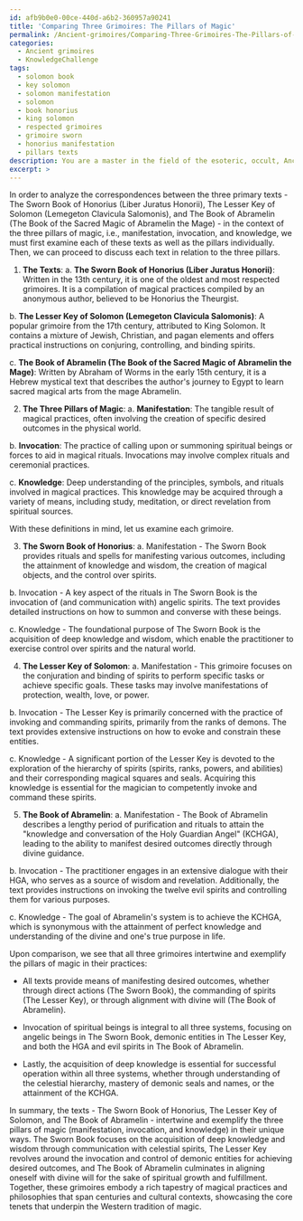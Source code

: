 ```yaml
---
id: afb9b0e0-00ce-440d-a6b2-360957a90241
title: 'Comparing Three Grimoires: The Pillars of Magic'
permalink: /Ancient-grimoires/Comparing-Three-Grimoires-The-Pillars-of-Magic/
categories:
  - Ancient grimoires
  - KnowledgeChallenge
tags:
  - solomon book
  - key solomon
  - solomon manifestation
  - solomon
  - book honorius
  - king solomon
  - respected grimoires
  - grimoire sworn
  - honorius manifestation
  - pillars texts
description: You are a master in the field of the esoteric, occult, Ancient grimoires and Education. You are a writer of tests, challenges, books and deep knowledge on Ancient grimoires for initiates and students to gain deep insights and understanding from. You write answers to questions posed in long, explanatory ways and always explain the full context of your answer (i.e., related concepts, formulas, examples, or history), as well as the step-by-step thinking process you take to answer the challenges. Be rigorous and thorough, and summarize the key themes, ideas, and conclusions at the end.
excerpt: >
---
```

  In order to analyze the correspondences between the three primary texts - The Sworn Book of Honorius (Liber Juratus Honorii), The Lesser Key of Solomon (Lemegeton Clavicula Salomonis), and The Book of Abramelin (The Book of the Sacred Magic of Abramelin the Mage) - in the context of the three pillars of magic, i.e., manifestation, invocation, and knowledge, we must first examine each of these texts as well as the pillars individually. Then, we can proceed to discuss each text in relation to the three pillars.
  
  1. **The Texts**:
  a. **The Sworn Book of Honorius (Liber Juratus Honorii)**: Written in the 13th century, it is one of the oldest and most respected grimoires. It is a compilation of magical practices compiled by an anonymous author, believed to be Honorius the Theurgist.
  
  b. **The Lesser Key of Solomon (Lemegeton Clavicula Salomonis)**: A popular grimoire from the 17th century, attributed to King Solomon. It contains a mixture of Jewish, Christian, and pagan elements and offers practical instructions on conjuring, controlling, and binding spirits.
  
  c. **The Book of Abramelin (The Book of the Sacred Magic of Abramelin the Mage)**: Written by Abraham of Worms in the early 15th century, it is a Hebrew mystical text that describes the author's journey to Egypt to learn sacred magical arts from the mage Abramelin.
  
  2. **The Three Pillars of Magic**:
  a. **Manifestation**: The tangible result of magical practices, often involving the creation of specific desired outcomes in the physical world.
  
  b. **Invocation**: The practice of calling upon or summoning spiritual beings or forces to aid in magical rituals. Invocations may involve complex rituals and ceremonial practices.
  
  c. **Knowledge**: Deep understanding of the principles, symbols, and rituals involved in magical practices. This knowledge may be acquired through a variety of means, including study, meditation, or direct revelation from spiritual sources.
  
  With these definitions in mind, let us examine each grimoire.
  
  3. **The Sworn Book of Honorius**:
  a. Manifestation - The Sworn Book provides rituals and spells for manifesting various outcomes, including the attainment of knowledge and wisdom, the creation of magical objects, and the control over spirits.
  
  b. Invocation - A key aspect of the rituals in The Sworn Book is the invocation of (and communication with) angelic spirits. The text provides detailed instructions on how to summon and converse with these beings.
  
  c. Knowledge - The foundational purpose of The Sworn Book is the acquisition of deep knowledge and wisdom, which enable the practitioner to exercise control over spirits and the natural world.
  
  4. **The Lesser Key of Solomon**:
  a. Manifestation - This grimoire focuses on the conjuration and binding of spirits to perform specific tasks or achieve specific goals. These tasks may involve manifestations of protection, wealth, love, or power.
  
  b. Invocation - The Lesser Key is primarily concerned with the practice of invoking and commanding spirits, primarily from the ranks of demons. The text provides extensive instructions on how to evoke and constrain these entities.
  
  c. Knowledge - A significant portion of the Lesser Key is devoted to the exploration of the hierarchy of spirits (spirits, ranks, powers, and abilities) and their corresponding magical squares and seals. Acquiring this knowledge is essential for the magician to competently invoke and command these spirits.
  
  5. **The Book of Abramelin**:
  a. Manifestation - The Book of Abramelin describes a lengthy period of purification and rituals to attain the "knowledge and conversation of the Holy Guardian Angel" (KCHGA), leading to the ability to manifest desired outcomes directly through divine guidance.
  
  b. Invocation - The practitioner engages in an extensive dialogue with their HGA, who serves as a source of wisdom and revelation. Additionally, the text provides instructions on invoking the twelve evil spirits and controlling them for various purposes.
  
  c. Knowledge - The goal of Abramelin's system is to achieve the KCHGA, which is synonymous with the attainment of perfect knowledge and understanding of the divine and one's true purpose in life.
  
  Upon comparison, we see that all three grimoires intertwine and exemplify the pillars of magic in their practices:
  
  - All texts provide means of manifesting desired outcomes, whether through direct actions (The Sworn Book), the commanding of spirits (The Lesser Key), or through alignment with divine will (The Book of Abramelin).
  
  - Invocation of spiritual beings is integral to all three systems, focusing on angelic beings in The Sworn Book, demonic entities in The Lesser Key, and both the HGA and evil spirits in The Book of Abramelin.
  
  - Lastly, the acquisition of deep knowledge is essential for successful operation within all three systems, whether through understanding of the celestial hierarchy, mastery of demonic seals and names, or the attainment of the KCHGA.
  
  In summary, the texts - The Sworn Book of Honorius, The Lesser Key of Solomon, and The Book of Abramelin - intertwine and exemplify the three pillars of magic (manifestation, invocation, and knowledge) in their unique ways. The Sworn Book focuses on the acquisition of deep knowledge and wisdom through communication with celestial spirits, The Lesser Key revolves around the invocation and control of demonic entities for achieving desired outcomes, and The Book of Abramelin culminates in aligning oneself with divine will for the sake of spiritual growth and fulfillment. Together, these grimoires embody a rich tapestry of magical practices and philosophies that span centuries and cultural contexts, showcasing the core tenets that underpin the Western tradition of magic.

